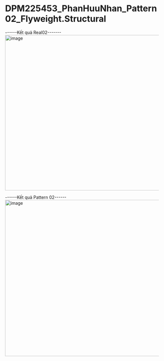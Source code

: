 # DPM225453_PhanHuuNhan_Pattern02_Flyweight.Structural

------Kết quả Real02-------
<img width="979" height="509" alt="image" src="https://github.com/user-attachments/assets/33f97b83-dd1b-4644-813b-b3e2039fc17c" />


------Kết quả Pattern 02------
<img width="974" height="512" alt="image" src="https://github.com/user-attachments/assets/c3634b2f-f6ee-4282-9dd1-c615e8e13437" />
